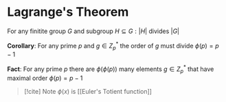 # Lagrange's Theorem

For any finitite group $G$ and subgroup $H\subseteq G: |H|$ divides $|G|$

**Corollary**:
For any prime $p$ and $g \in Z^{*}_{p}$ the order of $g$ must divide $\phi(p)=p-1$

**Fact**:
For any prime $p$ there are $\phi(\phi(p))$ many elements $g \in Z^{*}_{p}$ that have maximal order $\phi(p)=p-1$

>[!cite] Note
> $\phi(x)$ is [[Euler's Totient function]]
